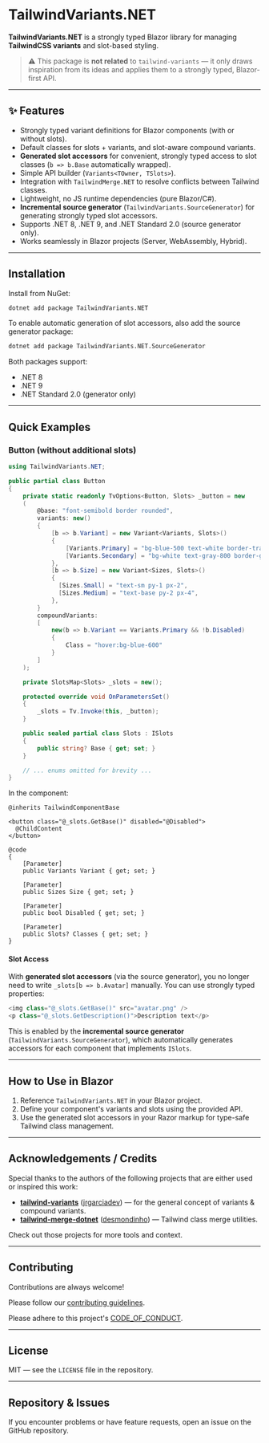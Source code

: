 ﻿# TailwindVariants.NET

**TailwindVariants.NET** is a strongly typed Blazor library for managing **TailwindCSS variants** and slot-based styling.

> ⚠️ This package is **not related** to `tailwind-variants` — it only draws inspiration from its ideas and applies them to a strongly typed, Blazor-first API.

---

## :sparkles: Features

* Strongly typed variant definitions for Blazor components (with or without slots).
* Default classes for slots + variants, and slot-aware compound variants.
* **Generated slot accessors** for convenient, strongly typed access to slot classes (`b => b.Base` automatically wrapped).
* Simple API builder (`Variants<TOwner, TSlots>`).
* Integration with `TailwindMerge.NET` to resolve conflicts between Tailwind classes.
* Lightweight, no JS runtime dependencies (pure Blazor/C#).
* **Incremental source generator** (`TailwindVariants.SourceGenerator`) for generating strongly typed slot accessors.
* Supports .NET 8, .NET 9, and .NET Standard 2.0 (source generator only).
* Works seamlessly in Blazor projects (Server, WebAssembly, Hybrid).

---

## Installation

Install from NuGet:

```bash
dotnet add package TailwindVariants.NET
```

To enable automatic generation of slot accessors, also add the source generator package:

```bash
dotnet add package TailwindVariants.NET.SourceGenerator
```

Both packages support:

* .NET 8
* .NET 9
* .NET Standard 2.0 (generator only)

---

## Quick Examples

### Button (without additional slots)

```csharp
using TailwindVariants.NET;

public partial class Button
{
    private static readonly TvOptions<Button, Slots> _button = new
    (
        @base: "font-semibold border rounded",
        variants: new()
        {
            [b => b.Variant] = new Variant<Variants, Slots>()
            {
                [Variants.Primary] = "bg-blue-500 text-white border-transparent",
                [Variants.Secondary] = "bg-white text-gray-800 border-gray-400",
            },
            [b => b.Size] = new Variant<Sizes, Slots>()
            {
              [Sizes.Small] = "text-sm py-1 px-2",
              [Sizes.Medium] = "text-base py-2 px-4",
            },
        }
        compoundVariants: 
        [
            new(b => b.Variant == Variants.Primary && !b.Disabled)
            {
                Class = "hover:bg-blue-600"
            }
        ]
    );

    private SlotsMap<Slots> _slots = new();

    protected override void OnParametersSet()
    {
        _slots = Tv.Invoke(this, _button);
    }

    public sealed partial class Slots : ISlots
    {
        public string? Base { get; set; }
    }

    // ... enums omitted for brevity ...
}
```

In the component:

```razor
@inherits TailwindComponentBase

<button class="@_slots.GetBase()" disabled="@Disabled">
  @ChildContent
</button>

@code
{
    [Parameter]
    public Variants Variant { get; set; }

    [Parameter]
    public Sizes Size { get; set; }

    [Parameter]
    public bool Disabled { get; set; }

    [Parameter]
    public Slots? Classes { get; set; }
}
```

#### Slot Access

With **generated slot accessors** (via the source generator), you no longer need to write `_slots[b => b.Avatar]` manually.
You can use strongly typed properties:

```csharp
<img class="@_slots.GetBase()" src="avatar.png" />
<p class="@_slots.GetDescription()">Description text</p>
```

This is enabled by the **incremental source generator** (`TailwindVariants.SourceGenerator`), which automatically generates accessors for each component that implements `ISlots`.

---

## How to Use in Blazor

1. Reference `TailwindVariants.NET` in your Blazor project.
3. Define your component's variants and slots using the provided API.
4. Use the generated slot accessors in your Razor markup for type-safe Tailwind class management.

---

## Acknowledgements / Credits

Special thanks to the authors of the following projects that are either used or inspired this work:

* [**tailwind-variants**](https://github.com/heroui-inc/tailwind-variants) ([jrgarciadev](https://github.com/jrgarciadev)) — for the general concept of variants & compound variants.
* [**tailwind-merge-dotnet**](https://github.com/desmondinho/tailwind-merge-dotnet) ([desmondinho](https://github.com/desmondinho)) — Tailwind class merge utilities.

Check out those projects for more tools and context.

---

## Contributing

Contributions are always welcome!

Please follow our [contributing guidelines](./CONTRIBUTING.md).

Please adhere to this project's [CODE_OF_CONDUCT](./CODE_OF_CONDUCT.md).

---

## License

MIT — see the `LICENSE` file in the repository.

---

## Repository & Issues

If you encounter problems or have feature requests, open an issue on the GitHub repository.
